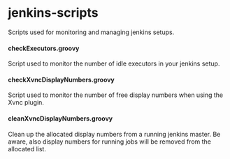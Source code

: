 # jenkins-scripts
Scripts used for monitoring and managing jenkins setups.

#### checkExecutors.groovy 
Script used to monitor the number of idle executors in your jenkins setup.

#### checkXvncDisplayNumbers.groovy
Script used to monitor the number of free display numbers when using the Xvnc plugin.

#### cleanXvncDisplayNumbers.groovy
Clean up the allocated display numbers from a running jenkins master. Be aware, also display numbers for running jobs will be removed from the allocated list.
